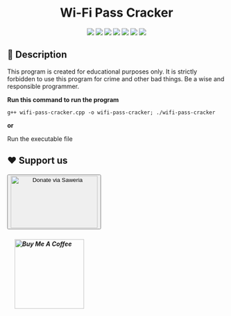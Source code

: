 <!-- Title -->
<div align="center">
    <h1>Wi-Fi Pass Cracker</h1>
</div>

<!-- Badges -->
<div align="center">
    <img src="https://img.shields.io/badge/C%2B%2B-00599C?style=for-the-badge&logo=c%2B%2B&logoColor=white" /> 
    <img src="https://img.shields.io/badge/Python-FFD43B?style=for-the-badge&logo=python&logoColor=blue" /> 
    <img src="https://img.shields.io/badge/Jupyter-F37626.svg?&style=for-the-badge&logo=Jupyter&logoColor=white" /> 
    <img src="https://img.shields.io/badge/Pandas-2C2D72?style=for-the-badge&logo=pandas&logoColor=white" /> 
    <img src="https://img.shields.io/badge/Markdown-000000?style=for-the-badge&logo=markdown&logoColor=white" /> 
    <img src="https://img.shields.io/badge/Kaggle-20BEFF?style=for-the-badge&logo=Kaggle&logoColor=white" /> 
    <img src="https://img.shields.io/badge/Visual_Studio_Code-0078D4?style=for-the-badge&logo=visual%20studio%20code&logoColor=white" />
</div>

<!-- Descriptions -->
<h2>
    📝 Description
</h2>

This program is created for educational purposes only. It is strictly forbidden to use this program for crime and other bad things. Be a wise and responsible programmer.

**Run this command to run the program**
```
g++ wifi-pass-cracker.cpp -o wifi-pass-cracker; ./wifi-pass-cracker
```
**or**

Run the executable file

<!-- Donation -->
<h2>
    ❤️ Support us
    <h5>
        <a href="https://saweria.co/minkudeveloper" target="_blank" style="justify: center;"> 
            <button>
                <img src="https://encrypted-tbn0.gstatic.com/images?q=tbn:ANd9GcR2n797tizOh5Lk4p0xeQsYjsVkW6mZ7uN4BipecBl7My2s4LFc-sU_MGhrz-mS4s5k6N8&usqp=CAU" alt="Donate via Saweria" style="width: 200px; height: 120px; vertical-align: middle;">
            </button> 
        </a>
    </h5>
    <h5>&nbsp;&nbsp;&nbsp;&nbsp;
        <a href="https://buymeacoffee.com/minkudev" target="_blank" style="justify: center;">
            <img src="https://img.shields.io/badge/Buy%20Me%20a%20Coffee-ffdd00?style=for-the-badge&logo=buy-me-a-coffee&logoColor=black" alt="Buy Me A Coffee" style="width: 160px; heigh: 64px; vertical-align: middle;" >
        </a>
    </h5>
</h2>